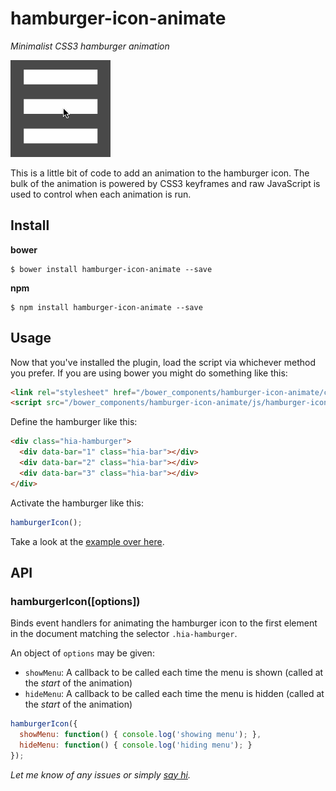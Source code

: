 # hamburger-icon-animate

*Minimalist CSS3 hamburger animation*

![Example GIF](hamburger-icon-animate.gif)

This is a little bit of code to add an animation to the hamburger icon. The bulk of the animation is powered by CSS3 keyframes and raw JavaScript is used to control when each animation is run.

## Install

**bower**

```
$ bower install hamburger-icon-animate --save
```

**npm**

```
$ npm install hamburger-icon-animate --save
```

## Usage

Now that you've installed the plugin, load the script via whichever method you prefer. If you are using bower you might do something like this:

```html
<link rel="stylesheet" href="/bower_components/hamburger-icon-animate/css/hamburger-icon-animate.css">
<script src="/bower_components/hamburger-icon-animate/js/hamburger-icon-animate.js"></script>
```

Define the hamburger like this:

```html
<div class="hia-hamburger">
  <div data-bar="1" class="hia-bar"></div>
  <div data-bar="2" class="hia-bar"></div>
  <div data-bar="3" class="hia-bar"></div>
</div>
```

Activate the hamburger like this:
```js
hamburgerIcon();
```

Take a look at the [example over here](example/index.html).

## API

### hamburgerIcon([options])

Binds event handlers for animating the hamburger icon to the first element in the document matching the selector `.hia-hamburger`.

An object of `options` may be given:
  - `showMenu`: A callback to be called each time the menu is shown (called at the *start* of the animation)
  - `hideMenu`: A callback to be called each time the menu is hidden (called at the *start* of the animation)

  ```js
  hamburgerIcon({
    showMenu: function() { console.log('showing menu'); },
    hideMenu: function() { console.log('hiding menu'); }
  });
  ```

*Let me know of any issues or simply <a href="mailto:nymanchristine@gmail.com?Subject=hamburger" target="_top">say hi</a>.*
